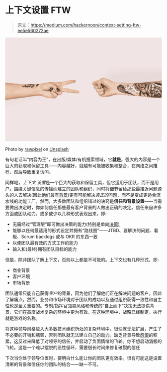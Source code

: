 # 上下文设置 FTW

> 原文：<https://medium.com/hackernoon/context-setting-ftw-ee5e560272ae>

![](img/82c3031e77f6c3961c63f96a2e07422a.png)

Photo by [rawpixel](https://unsplash.com/photos/3Zt0qoHUYb0?utm_source=unsplash&utm_medium=referral&utm_content=creditCopyText) on [Unsplash](https://unsplash.com/search/photos/for-the-win?utm_source=unsplash&utm_medium=referral&utm_content=creditCopyText)

有句老话叫“内容为王”，在出版/媒体/有机搜索领域，它**就是**。强大的内容是一个巨大的获取和保留工具——内容越好，就越有可能被收集和整合，在网络之间推荐，然后导致重复访问。

同样地，*上下文* *设置*是一个巨大的获取和保留工具，但它适用于团队，而不是用户。围绕关键信息的传播而建立的团队和组织，同时将细节留给那些最接近问题源头的人去解决(因此他们最有[背景](https://hackernoon.com/tagged/context))更有可能解决*真正的*问题，而不是变成更适合流水线的功能工厂。然而，大多数团队和组织错过的诀窍是**信任和背景设置**——当需要做出决定时，你如何信任那些最有客户背景的人做出正确的决定。信任来自许多方面或团队动力，或多或少以几种形式表现出来，即:

*   无需经过“管理层”即可做出决策的能力(特别是单向[决策)](http://minimumviablestrategy.com/lessons/leadership/one-way-and-two-way-door-decisions/)
*   能够以任何最适用的形式设定并拥有“路线图”——JTBD、要解决的问题、看板、Scrum backlogs 或与 OKR 的东西一致
*   以使团队最有效的方式工作的能力
*   输入和(最终)拥有团队目标的能力

但是，除非团队了解上下文，否则以上都是不可能的。上下文也有几种形式，即:

*   商业背景
*   客户环境
*   市场背景

团队通常只能自己获得*客户*的背景，因为他们了解他们正在解决问题的客户，因此了解痛点。然而，业务和市场环境对于团队的成功以及通过组织获得一致性和自主性也是至关重要的。专制/指挥官[领导](https://hackernoon.com/tagged/leadership)风格和传统的“自上而下”决策无法提供背景，它们在高度战术复杂的环境中更为有效，在这种环境中，战略已经制定，执行就是游戏的名称。

将这种领导风格放入大多数技术组织所处的复杂环境中，很快就无法扩展，产生了不必要的开销和瓶颈，否则团队就无法建立自己的动力。缺乏背景导致[怨恨](/@stephenahiggins/why-good-communication-kills-resentment-every-time-9413934749c5)的积累，这反过来降低了对领导的信任，并启动了负面情绪的飞轮。你不想启动消极的飞轮。这是一个难以摆脱的恶性循环，需要很长时间来修复破裂的信任

下次当你处于领导位置时，要明白什么能让你的团队更有效率。很有可能这是设置清晰的背景和信任你的团队的结合——缺一不可。